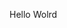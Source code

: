 Hello Wolrd






















































































































































































































































































































































































































































































































































































































































































































































































































































































































































































































































































































































































































































































































































































































































































































































































































































































































































































































































































































































































































































































































































































































































































































































































































































